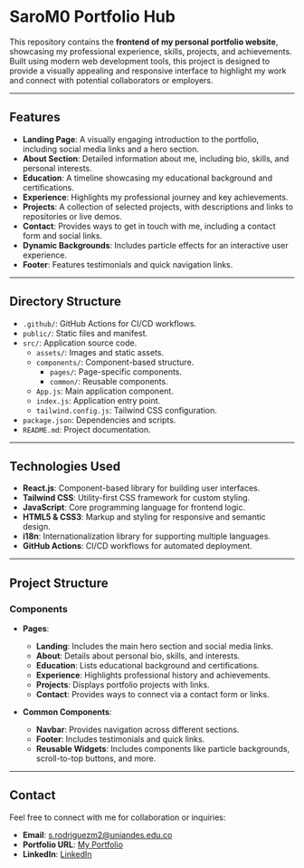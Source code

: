 
# SaroM0 Portfolio Hub

This repository contains the **frontend of my personal portfolio website**, showcasing my professional experience, skills, projects, and achievements. Built using modern web development tools, this project is designed to provide a visually appealing and responsive interface to highlight my work and connect with potential collaborators or employers.

---

## Features

- **Landing Page**: A visually engaging introduction to the portfolio, including social media links and a hero section.
- **About Section**: Detailed information about me, including bio, skills, and personal interests.
- **Education**: A timeline showcasing my educational background and certifications.
- **Experience**: Highlights my professional journey and key achievements.
- **Projects**: A collection of selected projects, with descriptions and links to repositories or live demos.
- **Contact**: Provides ways to get in touch with me, including a contact form and social links.
- **Dynamic Backgrounds**: Includes particle effects for an interactive user experience.
- **Footer**: Features testimonials and quick navigation links.

---

## Directory Structure

- `.github/`: GitHub Actions for CI/CD workflows.
- `public/`: Static files and manifest.
- `src/`: Application source code.
  - `assets/`: Images and static assets.
  - `components/`: Component-based structure.
    - `pages/`: Page-specific components.
    - `common/`: Reusable components.
  - `App.js`: Main application component.
  - `index.js`: Application entry point.
  - `tailwind.config.js`: Tailwind CSS configuration.
- `package.json`: Dependencies and scripts.
- `README.md`: Project documentation.

---

## Technologies Used

- **React.js**: Component-based library for building user interfaces.
- **Tailwind CSS**: Utility-first CSS framework for custom styling.
- **JavaScript**: Core programming language for frontend logic.
- **HTML5 & CSS3**: Markup and styling for responsive and semantic design.
- **i18n**: Internationalization library for supporting multiple languages.
- **GitHub Actions**: CI/CD workflows for automated deployment.

---

## Project Structure

### Components

- **Pages**:
  - **Landing**: Includes the main hero section and social media links.
  - **About**: Details about personal bio, skills, and interests.
  - **Education**: Lists educational background and certifications.
  - **Experience**: Highlights professional history and achievements.
  - **Projects**: Displays portfolio projects with links.
  - **Contact**: Provides ways to connect via a contact form or links.

- **Common Components**:
  - **Navbar**: Provides navigation across different sections.
  - **Footer**: Includes testimonials and quick links.
  - **Reusable Widgets**: Includes components like particle backgrounds, scroll-to-top buttons, and more.

---

## Contact

Feel free to connect with me for collaboration or inquiries:

- **Email**: s.rodriguezm2@uniandes.edu.co
- **Portfolio URL**: [My Portfolio](http://santiagorodriguez.info/)
- **LinkedIn**: [LinkedIn](https://www.linkedin.com/in/santiago-rodriguez-mora-5b2a17267/)

